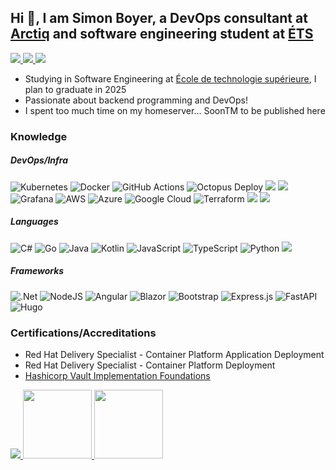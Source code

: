 ## Hi 👋, I am Simon Boyer, a DevOps consultant at [Arctiq](https://arctiq.ca/) and software engineering student at [ÉTS](https://etsmtl.ca)

<a href="https://www.linkedin.com/in/simon-boyer/"><img src="https://img.shields.io/badge/LinkedIn-0077B5?style=for-the-badge&logo=linkedin&logoColor=white"/> </a>
<a href="https://twitter.com/Sim_Boyer"> <img src="https://img.shields.io/badge/twitter-%231DA1F2.svg?&style=for-the-badge&logo=twitter&logoColor=white" /> </a>
<a href="https://mstdn.ca/@CodeGameEat"> <img src="https://img.shields.io/badge/mastodon-%233088D4.svg?&style=for-the-badge&logo=mastodon&logoColor=white" /> </a>

- Studying in Software Engineering at [École de technologie supérieure](https://etsmtl.ca), I plan to graduate in 2025
- Passionate about backend programming and DevOps!
- I spent too much time on my homeserver... SoonTM to be published here


### Knowledge

##### DevOps/Infra
![Kubernetes](https://img.shields.io/badge/kubernetes-%23326ce5.svg?style=for-the-badge&logo=kubernetes&logoColor=white)
![Docker](https://img.shields.io/badge/docker-%230db7ed.svg?style=for-the-badge&logo=docker&logoColor=white)
![GitHub Actions](https://img.shields.io/badge/github%20actions-%232671E5.svg?style=for-the-badge&logo=githubactions&logoColor=white)
![Octopus Deploy](https://img.shields.io/badge/octopus%20deploy-0D80D8?style=for-the-badge&logo=octopusdeploy&logoColor=white)
<img src="https://img.shields.io/badge/elastic-%23005571.svg?&style=for-the-badge&logo=elastic&logoColor=white" />
<img src="https://img.shields.io/badge/sumo%20logic-%23000099.svg?&style=for-the-badge&logo=sumo%20logic&logoColor=white" />
![Grafana](https://img.shields.io/badge/grafana-%23F46800.svg?style=for-the-badge&logo=grafana&logoColor=white)
![AWS](https://img.shields.io/badge/AWS-%23FF9900.svg?style=for-the-badge&logo=amazon-aws&logoColor=white)
![Azure](https://img.shields.io/badge/azure-%230072C6.svg?style=for-the-badge&logo=microsoftazure&logoColor=white)
![Google Cloud](https://img.shields.io/badge/GoogleCloud-%234285F4.svg?style=for-the-badge&logo=google-cloud&logoColor=white)
![Terraform](https://img.shields.io/badge/terraform-%235835CC.svg?style=for-the-badge&logo=terraform&logoColor=white)
<img src="https://img.shields.io/badge/vault-%23000000.svg?&style=for-the-badge&logo=vault&logoColor=white" />
<img src="https://img.shields.io/badge/red%20hat%20open%20shift-%23EE0000.svg?&style=for-the-badge&logo=red%20hat%20open%20shift&logoColor=white" />

##### Languages
![C#](https://img.shields.io/badge/c%23-%23239120.svg?style=for-the-badge&logo=c-sharp&logoColor=white)
![Go](https://img.shields.io/badge/go-%2300ADD8.svg?style=for-the-badge&logo=go&logoColor=white)
![Java](https://img.shields.io/badge/java-%23ED8B00.svg?style=for-the-badge&logo=java&logoColor=white)
![Kotlin](https://img.shields.io/badge/kotlin-%237F52FF.svg?style=for-the-badge&logo=kotlin&logoColor=white)
![JavaScript](https://img.shields.io/badge/javascript-%23323330.svg?style=for-the-badge&logo=javascript&logoColor=%23F7DF1E)
![TypeScript](https://img.shields.io/badge/typescript-%23007ACC.svg?style=for-the-badge&logo=typescript&logoColor=white)
![Python](https://img.shields.io/badge/python-3670A0?style=for-the-badge&logo=python&logoColor=ffdd54)
<img src="https://img.shields.io/badge/gnu%20bash-%234EAA25.svg?&style=for-the-badge&logo=gnu%20bash&logoColor=white" />

##### Frameworks
![.Net](https://img.shields.io/badge/.NET-5C2D91?style=for-the-badge&logo=.net&logoColor=white)
![NodeJS](https://img.shields.io/badge/node.js-6DA55F?style=for-the-badge&logo=node.js&logoColor=white)
![Angular](https://img.shields.io/badge/angular-%23DD0031.svg?style=for-the-badge&logo=angular&logoColor=white)
![Blazor](https://img.shields.io/badge/blazor-%235C2D91.svg?style=for-the-badge&logo=blazor&logoColor=white)
![Bootstrap](https://img.shields.io/badge/bootstrap-%23563D7C.svg?style=for-the-badge&logo=bootstrap&logoColor=white)
![Express.js](https://img.shields.io/badge/express.js-%23404d59.svg?style=for-the-badge&logo=express&logoColor=%2361DAFB)
![FastAPI](https://img.shields.io/badge/FastAPI-005571?style=for-the-badge&logo=fastapi)
![Hugo](https://img.shields.io/badge/Hugo-black.svg?style=for-the-badge&logo=Hugo)

### Certifications/Accreditations
- Red Hat Delivery Specialist - Container Platform Application Deployment
- Red Hat Delivery Specialist - Container Platform Deployment
- [Hashicorp Vault Implementation Foundations](https://hashicorp-academy-1.workramp.io/certificate/fbFLOom7vw)

<div>
<a href="https://www.credly.com/badges/207df729-12d4-46cd-9fc1-207af9a74355/public_url"> <img src="https://images.credly.com/size/110x110/images/9e11274d-1ac0-48c1-9d47-e72f16cd2e3d/image.png" /> </a>
<a href="https://www.credly.com/badges/f06f7a2c-55ad-4e07-b350-1b51311fe8c0/public_url"> <img height=110px src="https://images.credly.com/size/340x340/images/85b9cfc4-257a-4742-878c-4f7ab4a2631b/image.png" /> </a>
<img height=110px src="https://university.dynatrace.com/images/certification/Partner_Badge_Individual_FINAL-Associate.svg" />
</div>
